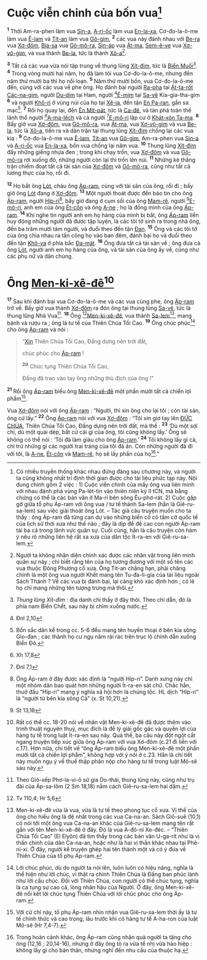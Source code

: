 # Cuộc viễn chinh của bốn vua[^1-edf56d76-013e-4ba1-93fc-80c40c06eb4b]

<sup><b>1</b></sup> Thời Am-ra-phen làm vua [Sin-a](), [A-ri-ốc]() làm vua [En-la-xa](), Cơ-đo-la-ô-me làm vua [Ê-lam]() và [Tít-an]() làm vua [Gô-gim](), <sup><b>2</b></sup> các vua này đánh nhau với [Be-ra]() vua [Xơ-đôm](), [Bia-sa]() vua [Gô-mô-ra](), [Sin-áp]() vua [Át-ma](), [Sem-ê-ve]() vua [Xơ-vô-gim](), và vua thành [Be-la](), tức là thành [Xô-a]()[^2-edf56d76-013e-4ba1-93fc-80c40c06eb4b].

<sup><b>3</b></sup> Tất cả các vua vừa nói tập trung về thung lũng [Xít-đim](), tức là [Biển Muối]()[^3-edf56d76-013e-4ba1-93fc-80c40c06eb4b]. <sup><b>4</b></sup> Trong vòng mười hai năm, họ đã làm tôi vua Cơ-đo-la-ô-me, nhưng đến năm thứ mười ba thì họ nổi loạn. <sup><b>5</b></sup> Năm thứ mười bốn, vua Cơ-đo-la-ô-me đến, cùng với các vua về phe ông. Họ đánh bại người [Ra-pha]() tại [Át-ta-rốt Các-na-gim](), người [Du-dim]() tại Ham, người [^1@-edf56d76-013e-4ba1-93fc-80c40c06eb4b][Ê-mim]() tại [Sa-vê]() Kia-gia-tha-gim <sup><b>6</b></sup> và người [Khô-ri]() ở vùng núi của họ tại [Xê-ia](), đến tận [En Pa-ran](), gần sa mạc[^4-edf56d76-013e-4ba1-93fc-80c40c06eb4b]. <sup><b>7</b></sup> Rồi họ quay lại, đến [Ên Mít-pát](), tức là [Ca-đê](), và tàn phá toàn thể lãnh thổ người [^2@-edf56d76-013e-4ba1-93fc-80c40c06eb4b][A-ma-lếch]() và cả người [^3@-edf56d76-013e-4ba1-93fc-80c40c06eb4b][E-mô-ri]() lập cư ở [Khát-xôn Ta-ma](). <sup><b>8</b></sup> Bấy giờ vua [Xơ-đôm](), vua [Gô-mô-ra](), vua [Át-ma](), vua [Xơ-vô-gim]() và vua [Be-la](), tức là [Xô-a](), tiến ra và dàn trận tại thung lũng [Xít-đim]() chống lại các vua kia : <sup><b>9</b></sup> Cơ-đo-la-ô-me vua [Ê-lam](), [Tít-an]() vua [Gô-gim](), Am-ra-phen vua [Sin-a]() và [A-ri-ốc]() vua [En-la-xa](), bốn vua chống lại năm vua. <sup><b>10</b></sup> Thung lũng [Xít-đim]() đầy những giếng nhựa đen ; trong khi chạy trốn, vua [Xơ-đôm]() và vua [Gô-mô-ra]() rơi xuống đó, những người còn lại thì trốn lên núi. <sup><b>11</b></sup> Những kẻ thắng trận chiếm đoạt tất cả tài sản của [Xơ-đôm]() và [Gô-mô-ra](), cũng như tất cả lương thực của họ, rồi đi.

<sup><b>12</b></sup> Họ bắt ông [Lót](), cháu ông [Áp-ram](), cùng với tài sản của ông, rồi đi ; bấy giờ ông [Lót]() đang ở [Xơ-đôm](). <sup><b>13</b></sup> Một người thoát được đến báo tin cho ông [Áp-ram](), người [Híp-ri]()[^5-edf56d76-013e-4ba1-93fc-80c40c06eb4b], bấy giờ đang ở cụm sồi của ông [Mam-rê](), người [^4@-edf56d76-013e-4ba1-93fc-80c40c06eb4b][E-mô-ri](), anh em của ông [Ét-côn]() và ông [A-ne]() ; họ là đồng minh của ông [Áp-ram](). <sup><b>14</b></sup> Khi nghe tin người anh em họ hàng của mình bị bắt, ông [Áp-ram]() liền huy động những người đã được tập luyện, là các tôi tớ sinh ra trong nhà ông, đến ba trăm mười tám người, và đuổi theo đến tận [Đan](). <sup><b>15</b></sup> Ông và các tôi tớ của ông chia nhau ra tấn công họ vào ban đêm, đánh bại họ và đuổi theo đến tận [Khô-va]() ở phía bắc [Đa-mát](). <sup><b>16</b></sup> Ông đưa tất cả tài sản về ; ông đưa cả ông [Lót](), người anh em họ hàng của ông, và tài sản của ông ấy về, cũng như các phụ nữ và dân chúng.

# Ông [Men-ki-xê-đê]()[^6-edf56d76-013e-4ba1-93fc-80c40c06eb4b]

<sup><b>17</b></sup> Sau khi đánh bại vua Cơ-đo-la-ô-me và các vua cùng phe, ông [Áp-ram]() trở về. Bấy giờ vua thành [Xơ-đôm]() ra đón ông tại thung lũng [Sa-vê](), tức là thung lũng Nhà Vua[^7-edf56d76-013e-4ba1-93fc-80c40c06eb4b]. <sup><b>18</b></sup> Ông [^5@-edf56d76-013e-4ba1-93fc-80c40c06eb4b][Men-ki-xê-đê](), vua thành [Sa-lem]()[^8-edf56d76-013e-4ba1-93fc-80c40c06eb4b], mang bánh và rượu ra ; ông là tư tế của Thiên Chúa Tối Cao. <sup><b>19</b></sup> Ông chúc phúc[^9-edf56d76-013e-4ba1-93fc-80c40c06eb4b] cho ông [Áp-ram]() và nói :

> “[Xin]() Thiên Chúa Tối Cao, Đấng dựng nên trời đất,
>
> chúc phúc cho [Áp-ram]() !
>
> <sup><b>20</b></sup> Chúc tụng Thiên Chúa Tối Cao,
>
> Đấng đã trao vào tay ông những thù địch của ông !”

<sup><b>21</b></sup> Rồi ông [Áp-ram]() biếu ông [Men-ki-xê-đê]() một phần mười tất cả chiến lợi phẩm[^10-edf56d76-013e-4ba1-93fc-80c40c06eb4b].

Vua [Xơ-đôm]() nói với ông [Áp-ram]() : “Người, thì xin ông cho lại tôi ; còn tài sản, ông cứ lấy.” <sup><b>22</b></sup> Ông [Áp-ram]() nói với vua [Xơ-đôm]() : “Tôi xin giơ tay lên [ĐỨC CHÚA](), Thiên Chúa Tối Cao, Đấng dựng nên trời đất, mà thề : <sup><b>23</b></sup> ‘Dù một sợi chỉ, dù một quai dép, bất cứ cái gì của ông, tôi cũng không lấy.’ Ông sẽ không có thể nói : ‘Tôi đã làm giàu cho ông [Áp-ram]().’ <sup><b>24</b></sup> Tôi không lấy gì cả, chỉ trừ những gì các người trai tráng của tôi đã ăn. Còn những người đã đi với tôi, là [A-ne](), [Ét-côn]() và [Mam-rê](), họ sẽ lấy phần của họ[^11-edf56d76-013e-4ba1-93fc-80c40c06eb4b].”

[^1-edf56d76-013e-4ba1-93fc-80c40c06eb4b]: Có nhiều truyền thống khác nhau đứng đàng sau chương này, và người ta cũng không nhất trí định thời gian được cho tài liệu phức tạp này. Nội dung chính gồm 2 việc : 1) Cuộc viễn chinh của mấy ông vua liên minh với nhau đánh phá vùng Pa-lét-tin vào thiên niên kỷ II tCN, mà bằng chứng có thể là các bản văn ở Ma-ri bên sông Êu-phơ-rát. 2) Cuộc gặp gỡ giữa tổ phụ Áp-ram với ông vua / tư tế thành Sa-lem (hẳn là Giê-ru-sa-lem) sau việc giải thoát ông Lót. – Tác giả câu truyện muốn cho ta thấy : ông Áp-ram đã từng can dự vào những biến cố có tầm cỡ quốc tế của lịch sử thời xưa như thế nào ; đây là dịp để đề cao con người Áp-ram tài ba cả trong lãnh vực quân sự. Cuối cùng, hẳn là câu truyện còn hàm ý nêu rõ những liên hệ rất xa xưa của dân tộc Ít-ra-en với Giê-ru-sa-lem.

[^2-edf56d76-013e-4ba1-93fc-80c40c06eb4b]: Người ta không nhận diện chính xác được các nhân vật trong liên minh quân sự này ; chỉ biết rằng tên của họ tương đương với một số tên các vua thuộc Đông Phương cổ xưa. Ông Tít-an chẳng hạn, phải chăng chính là một ông vua người Khết mang tên Tu-đa-li-gia của tài liệu ngoài Sách Thánh ? Về các vua bị đánh bại, lại càng khó xác định hơn ; có lẽ họ chỉ mang những tên tượng trưng mà thôi.

[^3-edf56d76-013e-4ba1-93fc-80c40c06eb4b]: _Thung lũng Xít-đim_ : địa danh chỉ thấy ở đây thôi. Theo chỉ dẫn, đó là phía nam Biển Chết, sau này bị chìm xuống nước.

[^4-edf56d76-013e-4ba1-93fc-80c40c06eb4b]: Bốn sắc dân kể trong cc. 5-6 đều mang tên huyền thoại ở bên kia sông Gio-đan ; các thành họ cư ngụ nằm rải rác trên trục lộ chính dẫn xuống Biển Đỏ.

[^5-edf56d76-013e-4ba1-93fc-80c40c06eb4b]: Ông Áp-ram ở đây được xác định là “người Híp-ri”. Danh xưng này chỉ một nhóm dân bao quát hơn những người Ít-ra-en sát chữ. Chắc hẳn, thuở đầu “Híp-ri” mang ý nghĩa xã hội hơn là chủng tộc. HL dịch “Híp-ri” là “người từ bên kia sông Cả” (x. St 10,21).

[^6-edf56d76-013e-4ba1-93fc-80c40c06eb4b]: Rất có thể cc. 18-20 nói về nhân vật Men-ki-xê-đê đã được thêm vào trình thuật nguyên thuỷ, mục đích là để lý giải gốc gác và quyền lợi của hàng tư tế trong luật Ít-ra-en sau này. Quả thế, ba câu này đột ngột cắt ngang truyện tiếp xúc giữa ông Áp-ram với vua Xơ-đôm (c.21 đi liền với c.17). Hơn nữa, chi tiết về “ông Áp-ram biếu ông Men-ki-xê-đê một phần mười tất cả chiến lợi phẩm”, không hợp với ý nói ở c.23. Hẳn là chi tiết này muốn ngụ ý về thuế thập phân nộp cho hàng tư tế trong luật Mô-sê sau này.

[^7-edf56d76-013e-4ba1-93fc-80c40c06eb4b]: Theo Giô-xếp Phơ-la-vi-ô sử gia Do-thái, thung lũng này, cũng như trụ đài của Áp-sa-lôm (2 Sm 18,18) nằm cách Giê-ru-sa-lem hai dặm.

[^8-edf56d76-013e-4ba1-93fc-80c40c06eb4b]: Men-ki-xê-đê vừa là vua, vừa là tư tế theo phong tục cổ xưa. Vị thế của ông cho hiểu ông là đệ nhất trong các vua Ca-na-an. Sách Giô-suê (10,1) có nói tới một ông vua Ca-na-an khác của Giê-ru-sa-lem mang tên rất gần với tên Men-ki-xê-đê ở đây. Đó là vua A-đô-ni Xe-đéc. – “Thiên Chúa Tối Cao” (El Elyôn) đã tìm thấy trong các bản văn U-ga-rít như là vị thần chính của dân Ca-na-an, hoặc như là hai vị thần khác nhau tại Phê-ni-xi. Ở đây, người kể truyện ghép hai tên thành một và có ý đưa về Thiên Chúa của tổ phụ Áp-ram.

[^9-edf56d76-013e-4ba1-93fc-80c40c06eb4b]: Lời chúc phúc, dù do người ta nói lên, luôn luôn có hiệu năng, nghĩa là thể hiện như lời chúc, vì thật ra chính Thiên Chúa là Đấng ban phúc lành như lời cầu chúc. Đối với Thiên Chúa, con người có thể chúc tụng, nghĩa là ca tụng sự cao cả, lòng nhân hậu của Người. Ở đây, ông Men-ki-xê-đê nối kết lời chúc tụng Thiên Chúa với lời chúc phúc cho ông Áp-ram.

[^10-edf56d76-013e-4ba1-93fc-80c40c06eb4b]: Với cử chỉ này, tổ phụ Áp-ram nhìn nhận vua Giê-ru-sa-lem thời ấy là tư tế chính thức và cao trọng, lâu trước khi có hàng tư tế A-ha-ron của luật Mô-sê (Hr 7,4-7).

[^11-edf56d76-013e-4ba1-93fc-80c40c06eb4b]: Trong hoàn cảnh khác, ông Áp-ram cũng nhận quà người ta tặng cho ông (12,16 ; 20,14-16), nhưng ở đây ông tỏ ra vừa tế nhị vừa hào hiệp : không lấy gì cho bản thân, nhưng nghĩ đến nhu cầu của thuộc hạ.

[^1@-edf56d76-013e-4ba1-93fc-80c40c06eb4b]: Đnl 2,10

[^2@-edf56d76-013e-4ba1-93fc-80c40c06eb4b]: Xh 17,8

[^3@-edf56d76-013e-4ba1-93fc-80c40c06eb4b]: Đnl 7,1

[^4@-edf56d76-013e-4ba1-93fc-80c40c06eb4b]: St 13,18

[^5@-edf56d76-013e-4ba1-93fc-80c40c06eb4b]: Tv 110,4; Hr 5,6
